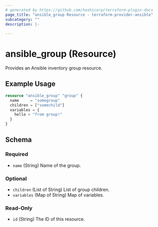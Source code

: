 ```yaml
---
# generated by https://github.com/hashicorp/terraform-plugin-docs
page_title: "ansible_group Resource - terraform-provider-ansible"
subcategory: ""
description: |-
  
---
```


# ansible_group (Resource)

Provides an Ansible inventory group resource.

## Example Usage
```terraform
resource "ansible_group" "group" {
  name     = "somegroup"
  children = ["somechild"]
  variables = {
    hello = "from group!"
  }
}
```

<!-- schema generated by tfplugindocs -->
## Schema

### Required

- `name` (String) Name of the group.

### Optional

- `children` (List of String) List of group children.
- `variables` (Map of String) Map of variables.

### Read-Only

- `id` (String) The ID of this resource.


